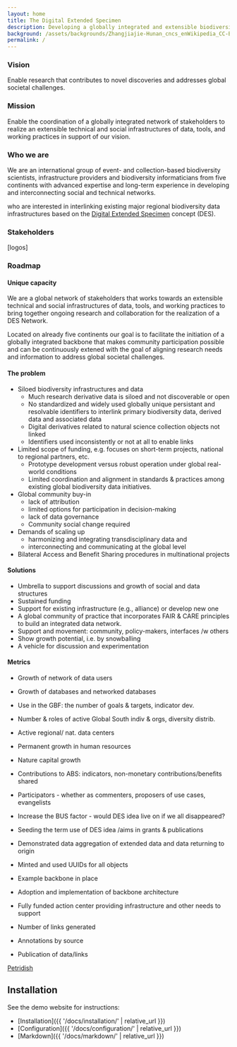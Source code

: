 ```yaml
---
layout: home
title: The Digital Extended Specimen
description: Developing a globally integrated and extensible biodiversity data infrastructure
background: /assets/backgrounds/Zhangjiajie-Hunan_cncs_enWikipedia_CC-BY-SAIntl40_the_World_Heritage_Site_Wulingyuan_in_Zhangjiajie_of_Hunan_PR_China.jpg
permalink: /
---
```


### Vision

Enable research that contributes to novel discoveries and addresses global societal challenges.

### Mission

Enable the coordination of a globally integrated network of stakeholders to realize an extensible technical and social infrastructures of data, tools, and working practices in support of our vision.

### Who we are

We are an international group of event- and collection-based biodiversity scientists, infrastructure providers and biodiversity informaticians from five continents with advanced expertise and long-term experience in developing and interconnecting social and technical networks. 

who are interested in interlinking existing major regional biodiversity data infrastructures based on the [Digital Extended Specimen](https://doi.org/10.1093/biosci/biac060) concept (DES).

### Stakeholders

[logos]

### Roadmap

#### Unique capacity

We are a global network of stakeholders that works towards an extensible technical and social infrastructures of data, tools, and working practices to bring together ongoing research and collaboration for the realization of a DES Network. 

Located on already five continents our goal is to facilitate the initiation of a globally integrated backbone that makes community participation possible and can be continuously extened with the goal of aligning research needs and information to address global societal challenges.


#### The problem

* Siloed biodiversity infrastructures and data
  * Much research derivative data is siloed and not discoverable or open
  * No standardized and widely used globally unique persistant and resolvable identifiers to interlink primary biodiversity data, derived data and associated data
  * Digital derivatives related to natural science collection objects not linked
  * Identifiers used inconsistently or not at all to enable links
* Limited scope of funding, e.g. focuses on short-term projects, national to regional partners, etc.
  * Prototype development versus robust operation under global real-world conditions 
  * Limited coordination and alignment in standards & practices among existing global biodiversity data initiatives.
* Global community buy-in
  * lack of attribution
  * limited options for participation in decision-making
  * lack of data governance
  * Community social change required
* Demands of scaling up 
  * harmonizing and integrating transdisciplinary data and
  * interconnecting and communicating at the global level
* Bilateral Access and Benefit Sharing procedures in multinational projects



#### Solutions

* Umbrella to support discussions and growth of social and data structures
* Sustained funding
* Support for existing infrastructure (e.g., alliance) or develop new one
* A global community of practice that incorporates FAIR & CARE principles to build an integrated data network.
* Support and movement: community, policy-makers, interfaces /w others
* Show growth potential, i.e. by snowballing
* A vehicle for discussion and experimentation


#### Metrics

* Growth of network of data users
* Growth of databases and networked databases

* Use in the GBF: the number of goals & targets, indicator dev.
* Number & roles of active Global South indiv & orgs, diversity distrib.
* Active regional/ nat. data centers
* Permanent growth in human resources
* Nature capital growth
* Contributions to ABS: indicators, non-monetary contributions/benefits shared

* Participators - whether as commenters, proposers of use cases, evangelists
* Increase the BUS factor - would DES idea live on if we all disappeared?
* Seeding the term use of DES idea /aims in grants & publications

* Demonstrated data aggregation of extended data and data returning to origin

* Minted and used UUIDs for all objects
* Example backbone in place
* Adoption and implementation of backbone architecture
* Fully funded action center providing infrastructure and other needs to support

* Number of links generated
* Annotations by source
* Publication of data/links











[Petridish](https://github.com/peterdesmet/petridish) 

## Installation

See the demo website for instructions:

- [Installation]({{ '/docs/installation/' | relative_url }})
- [Configuration]({{ '/docs/configuration/' | relative_url }})
- [Markdown]({{ '/docs/markdown/' | relative_url }})
